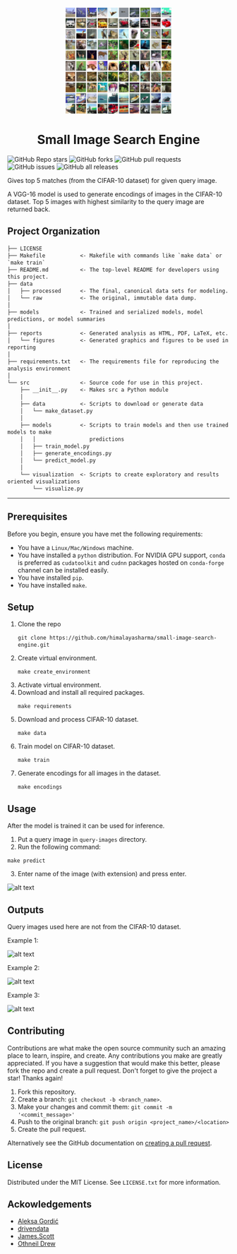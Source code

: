 <!-- PROJECT LOGO -->
<br />
<div align="center">
  <a>
    <img src="readme-assets/cifar-10-sample.png" alt="Logo" width="240" height="240">
  </a>

  <h1 align="center">Small Image Search Engine</h1>
</div>

![GitHub Repo stars](https://img.shields.io/github/stars/himalayasharma/small-image-search-engine?style=social) ![GitHub forks](https://img.shields.io/github/forks/himalayasharma/small-image-search-engine?style=social) ![GitHub pull requests](https://img.shields.io/github/issues-pr/himalayasharma/small-image-search-engine)   ![GitHub  issues](https://img.shields.io/github/issues-raw/himalayasharma/small-image-search-engine)  ![GitHub  all  releases](https://img.shields.io/github/downloads/himalayasharma/small-image-search-engine/total)

Gives top 5 matches (from the CIFAR-10 dataset) for given query image. 

A VGG-16 model is used to generate encodings of images in the CIFAR-10 dataset. Top 5 images with highest similarity to the query image are returned back.

Project Organization
------------

    ├── LICENSE
    ├── Makefile           <- Makefile with commands like `make data` or `make train`
    ├── README.md          <- The top-level README for developers using this project.
    ├── data
    │   ├── processed      <- The final, canonical data sets for modeling.
    │   └── raw            <- The original, immutable data dump.
    │
    ├── models             <- Trained and serialized models, model predictions, or model summaries
    │
    ├── reports            <- Generated analysis as HTML, PDF, LaTeX, etc.
    │   └── figures        <- Generated graphics and figures to be used in reporting
    │
    ├── requirements.txt   <- The requirements file for reproducing the analysis environment
    │
    └── src                <- Source code for use in this project.
        ├── __init__.py    <- Makes src a Python module
        │
        ├── data           <- Scripts to download or generate data
        │   └── make_dataset.py
        │
        ├── models         <- Scripts to train models and then use trained models to make
        │   │                 predictions
        │   ├── train_model.py
        │   ├── generate_encodings.py
        │   └── predict_model.py
        │
        └── visualization  <- Scripts to create exploratory and results oriented visualizations
            └── visualize.py
    
--------
Prerequisites
------------
Before you begin, ensure you have met the following requirements:
* You have a `Linux/Mac/Windows` machine.
* You have installed a `python` distribution. For NVIDIA GPU support, `conda` is preferred as `cudatoolkit` and `cudnn` packages hosted on `conda-forge` channel can be installed easily.
* You have installed `pip`.
* You have installed `make`.

Setup
------------
1. Clone the repo
	```
	git clone https://github.com/himalayasharma/small-image-search-engine.git
	```
2. Create virtual environment.
	```make
	make create_environment
	```
3. Activate virtual environment.
4. Download and install all required packages.
	```make
	make requirements
	```
5. Download and process CIFAR-10 dataset.
	```make
	make data
	```
6. Train model on CIFAR-10 dataset.
	```make
	make train
	```
7. Generate encodings for all images in the dataset.
	```make
	make encodings
	```
    
Usage
------------
After the model is trained it can be used for inference. 

1. Put a query image in `query-images` directory. 
2. Run the following command:
```make
make predict
```
3. Enter name of the image (with extension) and press enter.

![alt text](https://github.com/himalayasharma/small-image-search-engine/blob/master/readme-assets/enter-query-image.png)

Outputs
------------
Query images used here are not from the CIFAR-10 dataset.

Example 1:

![alt text](https://github.com/himalayasharma/small-image-search-engine/blob/master/readme-assets/output-dog.png)

Example 2:

![alt text](https://github.com/himalayasharma/small-image-search-engine/blob/master/readme-assets/output-frog.png)

Example 3:

![alt text](https://github.com/himalayasharma/small-image-search-engine/blob/master/readme-assets/output-horse.png)

Contributing
------------
Contributions are what make the open source community such an amazing place to learn, inspire, and create. Any contributions you make are greatly appreciated. If you have a suggestion that would make this better, please fork the repo and create a pull request. Don't forget to give the project a star! Thanks again!

1. Fork this repository.
2. Create a branch: `git checkout -b <branch_name>`.
3. Make your changes and commit them: `git commit -m '<commit_message>'`
4. Push to the original branch: `git push origin <project_name>/<location>`
5. Create the pull request.

Alternatively see the GitHub documentation on [creating a pull request](https://help.github.com/en/github/collaborating-with-issues-and-pull-requests/creating-a-pull-request).

License
------------
Distributed under the MIT License. See `LICENSE.txt` for more information.

Ackowledgements
------------
* [Aleksa Gordić](https://github.com/gordicaleksa)
* [drivendata](https://github.com/drivendata)
* [James.Scott](https://github.com/scottydocs)
* [Othneil Drew](https://github.com/othneildrew)